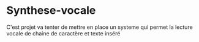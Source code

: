 # Synthese-vocale
C'est projet va tenter de mettre en place un systeme qui permet la lecture vocale de chaine de caractère et texte inséré
